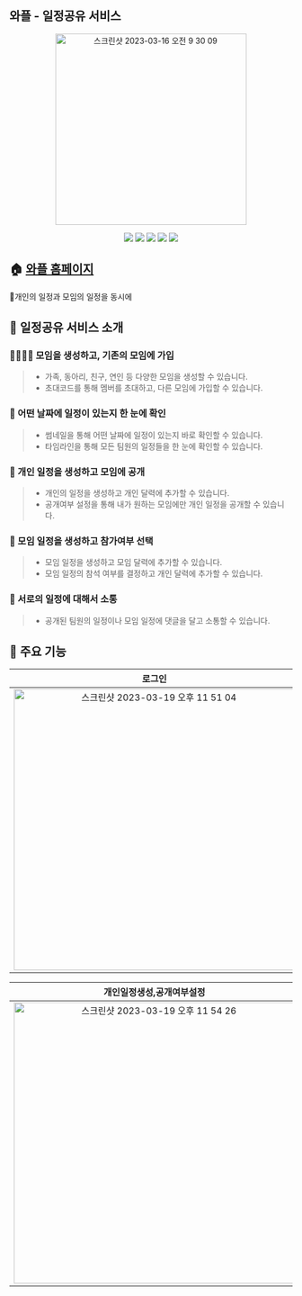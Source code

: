 ## 와플 - 일정공유 서비스
<p align='center'>
<img width="340" alt="스크린샷 2023-03-16 오전 9 30 09" src="https://user-images.githubusercontent.com/83194164/225478689-9e5ec08e-2938-4816-b9a6-0673ed2286f6.png">
</p>

<p align='center'>
    <img src="https://img.shields.io/badge/HTML5-E34F26?style=flat-square&amp;logo=HTML5&amp;logoColor=white">
    <img src="https://img.shields.io/badge/CSS3-1572B6?style=flat-square&amp;logo=CSS3&amp;logoColor=white">
    <img src="https://img.shields.io/badge/Javascript-F7DF1E?style=flat-square&amp;logo=Javascript&amp;logoColor=black">
    <img src="https://img.shields.io/badge/Mysql-4479A1?style=flat-square&amp;logo=Mysql&amp;logoColor=white">
    <img src="https://img.shields.io/badge/django-092E20?style=flat-square&amp;logo=django&logoColor=white">
</p>

## 🏠 [와플 홈페이지](https://wapl.co.kr)

📆개인의 일정과 모임의 일정을 동시에

## 📌 일정공유 서비스 소개
###  👩‍👩‍👧‍👦 모임을 생성하고, 기존의 모임에 가입
> - 가족, 동아리, 친구, 연인 등 다양한 모임을 생성할 수 있습니다.
> - 초대코드를 통해 멤버를 초대하고, 다른 모임에 가입할 수 있습니다.
### 📆 어떤 날짜에 일정이 있는지 한 눈에 확인
> - 썸네일을 통해 어떤 날짜에 일정이 있는지 바로 확인할 수 있습니다.
> - 타임라인을 통해 모든 팀원의 일정들을 한 눈에 확인할 수 있습니다.
### 📝 개인 일정을 생성하고 모임에 공개
> - 개인의 일정을 생성하고 개인 달력에 추가할 수 있습니다.
> - 공개여부 설정을 통해 내가 원하는 모임에만 개인 일정을 공개할 수 있습니다.
### 📢 모임 일정을 생성하고 참가여부 선택
> - 모임 일정을 생성하고 모임 달력에 추가할 수 있습니다.
> - 모임 일정의 참석 여부를 결정하고 개인 달력에 추가할 수 있습니다.
### 💬 서로의 일정에 대해서 소통
> - 공개된 팀원의 일정이나 모임 일정에 댓글을 달고 소통할 수 있습니다.

## 📌 주요 기능
|로그인|달력 리스트|달력 페이지|타임라인|
|:--:|:--:|:--:|:--:|
|<img width="500" alt="스크린샷 2023-03-19 오후 11 51 04" src="https://user-images.githubusercontent.com/83194164/226184353-4dc6d625-1e7c-486a-95ff-4d28e256d85c.png">|<img width="500" alt="스크린샷 2023-03-19 오후 11 52 08" src="https://user-images.githubusercontent.com/83194164/226184462-1a974bd9-4d2c-4fab-9612-54d699d29c84.png">|<img width="500" alt="스크린샷 2023-03-19 오후 11 51 28" src="https://user-images.githubusercontent.com/83194164/226184504-885f6364-9886-4eed-bc79-484f0fd3b097.png">|<img width="500" alt="스크린샷 2023-03-19 오후 11 52 32" src="https://user-images.githubusercontent.com/83194164/226184539-0a43d61f-591a-4fb3-8724-f2880e6fbb54.png">|

|개인일정생성,공개여부설정|모임일정 참석여부 결정|일정 페이지|모임 페이지|
|:--:|:--:|:--:|:--:|
|<img width="500" alt="스크린샷 2023-03-19 오후 11 54 26" src="https://user-images.githubusercontent.com/83194164/226185078-dcda2b2d-e912-4020-893e-168c2746b7b8.png">|<img width="500" alt="스크린샷 2023-03-19 오후 11 55 27" src="https://user-images.githubusercontent.com/83194164/226185165-33d0fc50-9790-4a6f-bb94-7038e66b0e84.png">|<img width="500" alt="스크린샷 2023-03-19 오후 11 52 53" src="https://user-images.githubusercontent.com/83194164/226185199-dfba67cb-2cc2-4747-9ad5-61f4f139aab2.png">|<img width="500" alt="스크린샷 2023-03-19 오후 11 55 47" src="https://user-images.githubusercontent.com/83194164/226185218-35d89dc9-8249-4cf1-be82-8125525220fb.png">|

